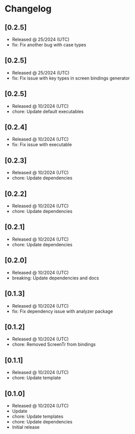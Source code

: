 # Changelog

## [0.2.5]

- Released @ 25/2024 (UTC)
- fix: Fix another bug with case types

## [0.2.5]

- Released @ 25/2024 (UTC)
- fix: Fix issue with key types in screen bindings generator

## [0.2.5]

- Released @ 10/2024 (UTC)
- chore: Update default executables

## [0.2.4]

- Released @ 10/2024 (UTC)
- fix: Fix issue with executable

## [0.2.3]

- Released @ 10/2024 (UTC)
- chore: Update dependencies

## [0.2.2]

- Released @ 10/2024 (UTC)
- chore: Update dependencies

## [0.2.1]

- Released @ 10/2024 (UTC)
- chore: Update dependencies

## [0.2.0]

- Released @ 10/2024 (UTC)
- breaking: Update dependencies and docs

## [0.1.3]

- Released @ 10/2024 (UTC)
- fix: Fix dependency issue with analyzer package

## [0.1.2]

- Released @ 10/2024 (UTC)
- chore: Removed ScreenTr from bindings

## [0.1.1]

- Released @ 10/2024 (UTC)
- chore: Update template

## [0.1.0]

- Released @ 10/2024 (UTC)
- Update
- chore: Update templates
- chore: Update dependencies
- Initial release

